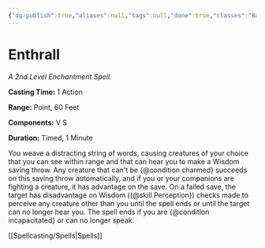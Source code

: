 ```yaml
---
{"dg-publish":true,"aliases":null,"tags":null,"done":true,"classes":"Bard, Warlock,","spellLevel":2,"school":"Enchantment","source":"PHB","permalink":"/spells/enthrall/","dgHomeLink":false,"dgPassFrontmatter":true}
---
```


# Enthrall
*A 2nd Level Enchantment Spell.*

**Casting Time:** 1 Action

**Range:** Point, 60 Feet

**Components:** V S 

**Duration:** Timed, 1 Minute

You weave a distracting string of words, causing creatures of your choice that you can see within range and that can hear you to make a Wisdom saving throw. Any creature that can't be {@condition charmed} succeeds on this saving throw automatically, and if you or your companions are fighting a creature, it has advantage on the save. On a failed save, the target has disadvantage on Wisdom ({@skill Perception}) checks made to perceive any creature other than you until the spell ends or until the target can no longer hear you. The spell ends if you are {@condition incapacitated} or can no longer speak.

[[Spellcasting/Spells|Spells]]